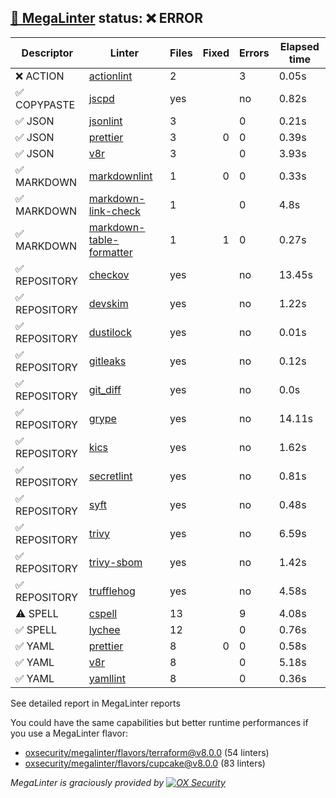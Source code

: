 ## [🦙 MegaLinter](https://megalinter.io/8.0.0) status: ❌ ERROR

| Descriptor  |                                               Linter                                                |Files|Fixed|Errors|Elapsed time|
|-------------|-----------------------------------------------------------------------------------------------------|-----|----:|------|------------|
|❌ ACTION    |[actionlint](https://megalinter.io/8.0.0/descriptors/action_actionlint)                              |    2|     |     3|0.05s       |
|✅ COPYPASTE |[jscpd](https://megalinter.io/8.0.0/descriptors/copypaste_jscpd)                                     |yes  |     |no    |0.82s       |
|✅ JSON      |[jsonlint](https://megalinter.io/8.0.0/descriptors/json_jsonlint)                                    |    3|     |     0|0.21s       |
|✅ JSON      |[prettier](https://megalinter.io/8.0.0/descriptors/json_prettier)                                    |    3|    0|     0|0.39s       |
|✅ JSON      |[v8r](https://megalinter.io/8.0.0/descriptors/json_v8r)                                              |    3|     |     0|3.93s       |
|✅ MARKDOWN  |[markdownlint](https://megalinter.io/8.0.0/descriptors/markdown_markdownlint)                        |    1|    0|     0|0.33s       |
|✅ MARKDOWN  |[markdown-link-check](https://megalinter.io/8.0.0/descriptors/markdown_markdown_link_check)          |    1|     |     0|4.8s        |
|✅ MARKDOWN  |[markdown-table-formatter](https://megalinter.io/8.0.0/descriptors/markdown_markdown_table_formatter)|    1|    1|     0|0.27s       |
|✅ REPOSITORY|[checkov](https://megalinter.io/8.0.0/descriptors/repository_checkov)                                |yes  |     |no    |13.45s      |
|✅ REPOSITORY|[devskim](https://megalinter.io/8.0.0/descriptors/repository_devskim)                                |yes  |     |no    |1.22s       |
|✅ REPOSITORY|[dustilock](https://megalinter.io/8.0.0/descriptors/repository_dustilock)                            |yes  |     |no    |0.01s       |
|✅ REPOSITORY|[gitleaks](https://megalinter.io/8.0.0/descriptors/repository_gitleaks)                              |yes  |     |no    |0.12s       |
|✅ REPOSITORY|[git_diff](https://megalinter.io/8.0.0/descriptors/repository_git_diff)                              |yes  |     |no    |0.0s        |
|✅ REPOSITORY|[grype](https://megalinter.io/8.0.0/descriptors/repository_grype)                                    |yes  |     |no    |14.11s      |
|✅ REPOSITORY|[kics](https://megalinter.io/8.0.0/descriptors/repository_kics)                                      |yes  |     |no    |1.62s       |
|✅ REPOSITORY|[secretlint](https://megalinter.io/8.0.0/descriptors/repository_secretlint)                          |yes  |     |no    |0.81s       |
|✅ REPOSITORY|[syft](https://megalinter.io/8.0.0/descriptors/repository_syft)                                      |yes  |     |no    |0.48s       |
|✅ REPOSITORY|[trivy](https://megalinter.io/8.0.0/descriptors/repository_trivy)                                    |yes  |     |no    |6.59s       |
|✅ REPOSITORY|[trivy-sbom](https://megalinter.io/8.0.0/descriptors/repository_trivy_sbom)                          |yes  |     |no    |1.42s       |
|✅ REPOSITORY|[trufflehog](https://megalinter.io/8.0.0/descriptors/repository_trufflehog)                          |yes  |     |no    |4.58s       |
|⚠️ SPELL     |[cspell](https://megalinter.io/8.0.0/descriptors/spell_cspell)                                       |13   |     |9     |4.08s       |
|✅ SPELL     |[lychee](https://megalinter.io/8.0.0/descriptors/spell_lychee)                                       |12   |     |     0|0.76s       |
|✅ YAML      |[prettier](https://megalinter.io/8.0.0/descriptors/yaml_prettier)                                    |8    |    0|     0|0.58s       |
|✅ YAML      |[v8r](https://megalinter.io/8.0.0/descriptors/yaml_v8r)                                              |8    |     |     0|5.18s       |
|✅ YAML      |[yamllint](https://megalinter.io/8.0.0/descriptors/yaml_yamllint)                                    |8    |     |     0|0.36s       |

See detailed report in MegaLinter reports

You could have the same capabilities but better runtime performances if you use a MegaLinter flavor:
- [oxsecurity/megalinter/flavors/terraform@v8.0.0](https://megalinter.io/8.0.0/flavors/terraform/) (54 linters)
- [oxsecurity/megalinter/flavors/cupcake@v8.0.0](https://megalinter.io/8.0.0/flavors/cupcake/) (83 linters)


_MegaLinter is graciously provided by [![OX Security](https://www.ox.security/wp-content/uploads/2022/06/logo.svg?ref=megalinter_comment)](https://www.ox.security/?ref=megalinter)_